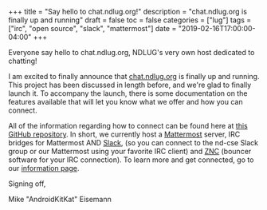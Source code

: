 +++
title = "Say hello to chat.ndlug.org!"
description = "chat.ndlug.org is finally up and running"
draft = false
toc = false
categories = ["lug"]
tags = ["irc", "open source", "slack", "mattermost"]
date = "2019-02-16T17:00:00-04:00"
+++

Everyone say hello to chat.ndlug.org, NDLUG's very own host dedicated to chatting!

<!--more-->

I am excited to finally announce that [chat.ndlug.org](chat.ndlug.org) is finally up and running. This project has been discussed in length before, and we're glad to finally launch it. To accompany the launch, there is some documentation on the features available that will let you know what we offer and how you can connect. 

All of the information regarding how to connect can be found here at [this GitHub repository](https://github.com/NDLUG/chat-ndlug-org/blob/master/README.md). In short, we currently host a [Mattermost](mattermost.com) server, IRC bridges for Mattermost AND [Slack](slack.com), (so you can connect to the nd-cse Slack group or our Mattermost using your favorite IRC client) and [ZNC](znc.in) (bouncer software for your IRC connection). To learn more and get connected, go to our [information page](https://github.com/NDLUG/chat-ndlug-org/blob/master/README.md).


Signing off,

Mike "AndroidKitKat" Eisemann
